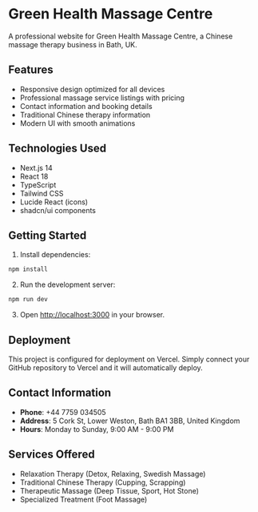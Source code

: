 # Green Health Massage Centre

A professional website for Green Health Massage Centre, a Chinese massage therapy business in Bath, UK.

## Features

- Responsive design optimized for all devices
- Professional massage service listings with pricing
- Contact information and booking details
- Traditional Chinese therapy information
- Modern UI with smooth animations

## Technologies Used

- Next.js 14
- React 18
- TypeScript
- Tailwind CSS
- Lucide React (icons)
- shadcn/ui components

## Getting Started

1. Install dependencies:
```bash
npm install
```

2. Run the development server:
```bash
npm run dev
```

3. Open [http://localhost:3000](http://localhost:3000) in your browser.

## Deployment

This project is configured for deployment on Vercel. Simply connect your GitHub repository to Vercel and it will automatically deploy.

## Contact Information

- **Phone**: +44 7759 034505
- **Address**: 5 Cork St, Lower Weston, Bath BA1 3BB, United Kingdom
- **Hours**: Monday to Sunday, 9:00 AM - 9:00 PM

## Services Offered

- Relaxation Therapy (Detox, Relaxing, Swedish Massage)
- Traditional Chinese Therapy (Cupping, Scrapping)
- Therapeutic Massage (Deep Tissue, Sport, Hot Stone)
- Specialized Treatment (Foot Massage)
